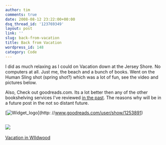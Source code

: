 ```yaml
---
author: tim
comments: true
date: 2008-08-12 23:22:00+00:00
dsq_thread_id: '123769349'
layout: post
link: ''
slug: back-from-vacation
title: Back from Vacation
wordpress_id: 148
category: Code
---
```


I did as much relaxing as I could on Vacation down at the Jersey Shore. No
computers at all. Just me, the beach and a bunch of books. Went on the Human
Sling shot (spring shot?) which was a lot of fun, see the video and pictures
below.  
  
Also, Check out goodreads.com. Its a lot better then any of the other
bookshelving services I've reviewed [in the
past](http://blog.gpowered.net/2007/09/google-books-my-library-vs-librarything.html). The reasons why will be in a future post in the not so
distant future.  
  

[![Widget_logo](https://www.goodreads.com/images/widget/widget_logo.gif)](http:
//www.goodreads.com/user/show/1253891)

  
  
  
  
[![](https://lh6.ggpht.com/timothy.broder/SJXRQBmxkJE/AAAAAAAASaM/y38REUtNRG8/s160-c/VacationInWIldwood.jpg)](http://picasaweb.google.com/timothy.broder/VacationInWIldwood)  
---  
[Vacation in
WIldwood](http://picasaweb.google.com/timothy.broder/VacationInWIldwood)  
